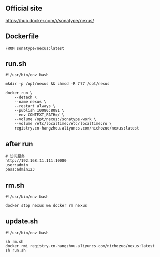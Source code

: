 ## Official site
https://hub.docker.com/r/sonatype/nexus/

## Dockerfile
```
FROM sonatype/nexus:latest
```

## run.sh
```
#!/usr/bin/env bash

mkdir -p /opt/nexus && chmod -R 777 /opt/nexus

docker run \
    --detach \
    --name nexus \
    --restart always \
    --publish 10080:8081 \
    --env CONTEXT_PATH=/ \
    --volume /opt/nexus:/sonatype-work \
    --volume /etc/localtime:/etc/localtime:ro \
    registry.cn-hangzhou.aliyuncs.com/nichozuo/nexus:latest
```

## after run
```
# 访问服务
http://192.168.11.111:10080
user:admin
pass:admin123
```

## rm.sh
```
#!/usr/bin/env bash

docker stop nexus && docker rm nexus
```

## update.sh
```
#!/usr/bin/env bash

sh rm.sh
docker rmi registry.cn-hangzhou.aliyuncs.com/nichozuo/nexus:latest
sh run.sh
```